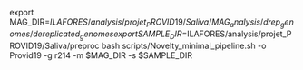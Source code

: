 export MAG_DIR=$ILAFORES/analysis/projet_PROVID19/Saliva/MAG_analysis/drep_genomes/dereplicated_genomes
export SAMPLE_DIR=$ILAFORES/analysis/projet_PROVID19/Saliva/preproc
bash scripts/Novelty_minimal_pipeline.sh -o Provid19 -g r214 -m $MAG_DIR -s $SAMPLE_DIR
